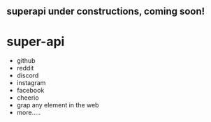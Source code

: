 ## superapi under constructions, coming soon!

# super-api
- github
- reddit
- discord
- instagram
- facebook
- cheerio
- grap any element in the web
- more.....
